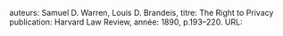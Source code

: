 auteurs: Samuel D. Warren, Louis D. Brandeis, 
titre: The Right to Privacy
publication: Harvard Law Review, 
année: 1890, 
p.193–220. 
URL: 

